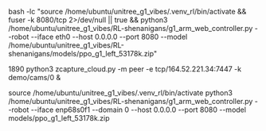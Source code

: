
 
 bash -lc "source /home/ubuntu/unitree_g1_vibes/.venv_rl/bin/activate && fuser -k 8080/tcp 2>/dev/null || true && python3 /home/ubuntu/unitree_g1_vibes/RL-shenanigans/g1_arm_web_controller.py --robot --iface eth0 --host 0.0.0.0 --port 8080 --model /home/ubuntu/unitree_g1_vibes/RL-shenanigans/models/ppo_g1_left_53178k.zip"
 
 
 
 1890  python3 zcapture_cloud.py -m peer -e tcp/164.52.221.34:7447 -k demo/cams/0 &



 source /home/ubuntu/unitree_g1_vibes/.venv_rl/bin/activate
python3 /home/ubuntu/unitree_g1_vibes/RL-shenanigans/g1_arm_web_controller.py --robot --iface enp68s0f1 --domain 0 --host 0.0.0.0 --port 8080 --model models/ppo_g1_left_53178k.zip
